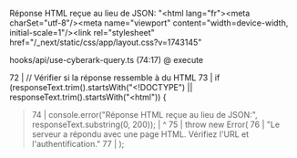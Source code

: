 Réponse HTML reçue au lieu de JSON: "<!DOCTYPE html><html lang=\"fr\"><head><meta charSet=\"utf-8\"/><meta name=\"viewport\" content=\"width=device-width, initial-scale=1\"/><link rel=\"stylesheet\" href=\"/_next/static/css/app/layout.css?v=1743145"

hooks/api/use-cyberark-query.ts (74:17) @ execute


  72 |       // Vérifier si la réponse ressemble à du HTML
  73 |       if (responseText.trim().startsWith("<!DOCTYPE") || responseText.trim().startsWith("<html")) {
> 74 |         console.error("Réponse HTML reçue au lieu de JSON:", responseText.substring(0, 200));
     |                 ^
  75 |         throw new Error(
  76 |           "Le serveur a répondu avec une page HTML. Vérifiez l'URL et l'authentification."
  77 |         );
